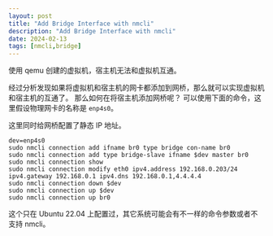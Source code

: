 ```yaml
---
layout: post
title: "Add Bridge Interface with nmcli"
description: "Add Bridge Interface with nmcli"
date: 2024-02-13
tags: [nmcli,bridge]
---
```


使用 qemu 创建的虚拟机，宿主机无法和虚拟机互通。

经过分析发现如果将虚拟机和宿主机的网卡都添加到网桥，那么就可以实现虚拟机和宿主机的互通了。
那么如何在将宿主机添加网桥呢？
可以使用下面的命令，这里假设物理网卡的名称是 `enp4s0`。

这里同时给网桥配置了静态 IP 地址。

```shell
dev=enp4s0
sudo nmcli connection add ifname br0 type bridge con-name br0
sudo nmcli connection add type bridge-slave ifname $dev master br0
sudo nmcli connection show
sudo nmcli connection modify eth0 ipv4.address 192.168.0.203/24 ipv4.gateway 192.168.0.1 ipv4.dns 192.168.0.1,4.4.4.4
sudo nmcli connection down $dev
sudo nmcli connection up $dev
sudo nmcli connection up br0
```

这个只在 Ubuntu 22.04 上配置过，其它系统可能会有不一样的命令参数或者不支持 nmcli。
